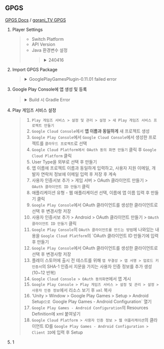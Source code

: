## GPGS
[GPGS Docs](https://github.com/playgameservices/play-games-plugin-for-unity) / [gorani_TV GPGS](https://www.youtube.com/watch?v=aCG5nixgyVw)
1. Player Settings
   > - Switch Platform
   > - API Version
   > - Java 환경변수 설정
   >   > <details>
   >   > <summary>240416</summary>
   >   > 
   >   > ### Additional instructions on building for Android on Windows
   >   > If you are using Windows, you must make sure that your Java SDK installation can be accessed by Unity. To do this:   
   >   > 1. Set the JAVA_HOME environment variable to your Java SDK installation path (for example, `C:\Program Files\Java\jdk1.7.0_45`)   
   >   > 2. Add the Java SDK's `bin` folder to your `PATH` environment variable (for example, `C:\Program Files\Java\jdk1.7.0_45\bin`)   
   >   > 3. Reboot.   
   >   > [참고](https://code-algo.tistory.com/28)
   >   > </details>
2. Import GPGS Package
   > <details>
   > <summary>GooglePlayGamesPlugin-0.11.01 failed error</summary>
   > 
   > 1. `Assets\GooglePlayGames\com.google.play.games\Editor\GooglePlayGamesPluginDependencies.xml` 열기   
   > 2. repository 내부를 `Assets/GooglePlayGames/com.google.play.games/Editor/m2repository`로 변경   
   > 3. `Assets > External Dependency Manager > Android Resolver > Force Resolve`로 Plug-in 설치
   > </details>
3. Google Play Console에 앱 생성 및 등록
   > <details>
   > <summary>Build 시 Gradle Error</summary>
   > 
   > 1. `Player Settings > Publishing Settings > Build > Custom Gradle Properties Template` 체크
   > 2. `Assets\Plugins\Android`의 `graldeTemplate.properties` 열기
   > 3. `android.enableD8=true` 붙여넣기
   > 4. `android.enableR8=false` 붙여넣기
   > </details>
4. Play 게임즈 서비스 설정
   > 1. `Play 게임즈 서비스 > 설정 및 관리 > 설정 > 새 Play 게임즈 서비스 프로젝트 만들기`
   > 2. `Google Cloud Console`에서 **앱 이름과 동일하게** 새 프로젝트 생성
   > 3. `Google Play Console`에서 `Google Cloud Console`에서 생성한 프로젝트를 `클라우드 프로젝트`로 선택
   > 4. `Google Cloud Platform에서 OAuth 동의 화면 만들기` 클릭 후 `Google Cloud Platform` 클릭
   > 5. User Type을 외부로 선택 후 만들기
   > 6. 앱 이름에 프로젝트 이름과 동일하게 입력하고, 사용자 지원 이메일, 개발자 연락처 정보에 이메일 입력 후 저장 후 계속
   > 7. 사용자 인증서보 추가 > 게임 서버 > OAuth 클라이언트 만들기 > `OAuth 클라이언트 ID 만들기` 클릭
   > 8. 애플리케이션 유형 - 웹 애플리케이션 선택, 이름에 앱 이름 입력 후 만들기 클릭
   > 9. `Google Play Console`에서 OAuth 클라이언트를 생성한 클라이언트로 선택 후 변경사항 저장
   > 10. 사용자 인증서보 추가 > Android > OAuth 클라이언트 만들기 > `OAuth 클라이언트 ID 만들기` 클릭
   > 11. `Google Play Console`의 `OAuth 클라이언트를 만드는 방법`에 나와있는 내용을 `Google Cloud Platform`의 `OAuth 클라이언트 ID 만들기에 입력 후 만들기
   > 12. `Google Play Console`에서 OAuth 클라이언트를 생성한 클라이언트로 선택 후 변경사항 저장
   > 13. 플레이 스토어에 출시 전 테스트를 위해 `앱 무결성 > 앱 서명 > 업로드 키 인증서`의 SHA-1 인증서 지문을 가지는 사용자 인증 정보를 추가 생성 (10~12 반복)
   > 14. `Google Cloud Console > OAuth 동의화면`에서 앱 게시
   > 15. `Google Play Console > Play 게임즈 서비스 > 설정 및 관리 > 설정 > 사용자 인증 정보`에서 리소스 보기 후 `xml` 복사
   > 16. 'Unity > Window > Google Play Games > Setup > Android Setup`으로 `Google Play Games - Android Configuration` 열기
   > 17. `Google Play Games - Android Configuration`의 Resources Definition에 xml 붙여넣기
   > 18. `Google Cloud Platform > 사용자 인증 정보 > 웹 어플리케이션`의 클라이언트 ID를 `Google Play Games - Android Configuration > Client ID`에 입력 후 Setup
6. 1
